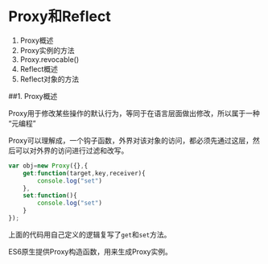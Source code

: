 # Proxy和Reflect

1. Proxy概述
2. Proxy实例的方法
3. Proxy.revocable()
4. Reflect概述
5. Reflect对象的方法

##1. Proxy概述

Proxy用于修改某些操作的默认行为，等同于在语言层面做出修改，所以属于一种 “元编程”

Proxy可以理解成，一个钩子函数，外界对该对象的访问，都必须先通过这层，然后可以对外界的访问进行过滤和改写。

```javascript
var obj=new Proxy({},{
    get:function(target,key,receiver){
        console.log("set")
    },
    set:function(){
        console.log("set")
    }
});
```

上面的代码用自己定义的逻辑复写了`get`和`set`方法。

ES6原生提供Proxy构造函数，用来生成Proxy实例。

